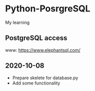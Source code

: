 # Python-PosrgreSQL

My learning

## PostgreSQL access
www: https://www.elephantsql.com/
 

## 2020-10-08 
- Prepare skelete for database.py
- Add some functionality
